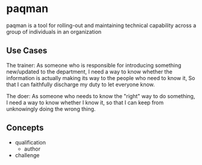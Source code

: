 paqman
=============

paqman is a tool for rolling-out and maintaining technical capability across a group of individuals in an organization


Use Cases
-------------

The trainer: As someone who is responsible for introducing something new/updated to the department, 
I need a way to know whether the information is actually making its way to the people who need to know it,
So that I can faithfully discharge my duty to let everyone know.

The doer: As someone who needs to know the "right" way to do something, 
I need a way to know whether I know it, 
so that I can keep from unknowingly doing the wrong thing.


Concepts
-------------
  - qualification
    - author
  - challenge

